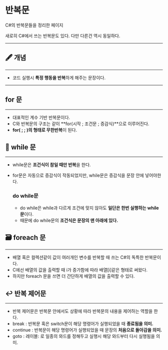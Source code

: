 # 반복문

C#의 반복문들을 정리한 페이지

새로히 C#에서 쓰는 반복문도 있다. 다만 다른건 역시 동일하다.

---

## 🖋 개념

---

- 코드 실행시 **특정 행동을 반복**하게 해주는 문장이다.

---

## for 문

---

- 대표적인 계수 기반 반복문이다.
- C와 반복문의 구조는 같이 **for(시작 ; 조건문 ; 증감식)**으로 이루어진다.
- **for( ; ; )의 형태로 무한반복**이 된다.

## 🔌 while 문

---

- while문은 **조건식이 참일 때만 반복**을 한다.
- for문은 자동으로 증감식이 작동되었지만, while문은 증감식을 문장 안에 넣어야한다.
    
    ### do while문
    
    - do while은 while과 다르게 조건에 맞지 않아도 **일단은 한번 실행하는 while문**이다.
    - 때문에 do while문의 **조건식은 문장의 맨 아래에 있다.**

## 🗃️ foreach 문

---

- 배열 혹은 컬렉션같이 값이 여러개인 변수를 반복할 때 쓰는 C#의 독특한 반복문이다.
- C에선 배열의 값을 출력할 때 i가 증가함에 따라 배열[i]같은 형태로 써왔다.
- 하지만 foreach 문을 쓰면 더 간단하게 배열의 값을 출력할 수 있다.

## ↩️ 반복 제어문

---

- 반복 제어문은 반복문 안에서도 상황에 따라 반복문의 내용을 제어하는 역할을 한다.
- break : 반복문 혹은 switch문이 해당 명령어가 실행되었을 때 **종료됨을 의미.**
- continue : 반복문이 해당 명령어가 실행되었을 때 문장의 **처음으로 돌아감을 의미.**
- goto : 레이블: 로 일종의 와드를 정해두고 실행시 해당 와드부터 다시 실행됨을 의미.